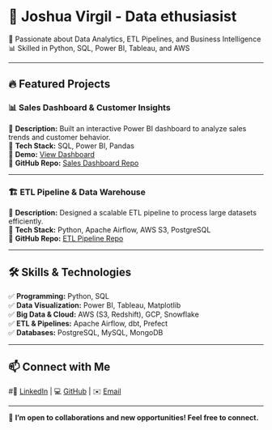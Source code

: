 # 🚀 Joshua Virgil - Data ethusiasist

🎯 Passionate about Data Analytics, ETL Pipelines, and Business Intelligence  
📊 Skilled in Python, SQL, Power BI, Tableau, and AWS  

---

## 🔥 Featured Projects  

### 📊 Sales Dashboard & Customer Insights  
🔹 **Description:** Built an interactive Power BI dashboard to analyze sales trends and customer behavior.  
🔹 **Tech Stack:** SQL, Power BI, Pandas  
🔹 **Demo:** [View Dashboard](your-dashboard-link)  
🔹 **GitHub Repo:** [Sales Dashboard Repo](your-github-repo-link)  

---

### 🏗️ ETL Pipeline & Data Warehouse  
🔹 **Description:** Designed a scalable ETL pipeline to process large datasets efficiently.  
🔹 **Tech Stack:** Python, Apache Airflow, AWS S3, PostgreSQL  
🔹 **GitHub Repo:** [ETL Pipeline Repo](your-github-repo-link)  

---

## 🛠️ Skills & Technologies  
✅ **Programming:** Python, SQL  
✅ **Data Visualization:** Power BI, Tableau, Matplotlib  
✅ **Big Data & Cloud:** AWS (S3, Redshift), GCP, Snowflake  
✅ **ETL & Pipelines:** Apache Airflow, dbt, Prefect  
✅ **Databases:** PostgreSQL, MySQL, MongoDB  

---

## 📫 Connect with Me  
#🔗 [LinkedIn](your-linkedin-url) | 💻 [GitHub](your-github-url) | ✉️ [Email](your-email)  

---

🚀 **I’m open to collaborations and new opportunities! Feel free to connect.**  
